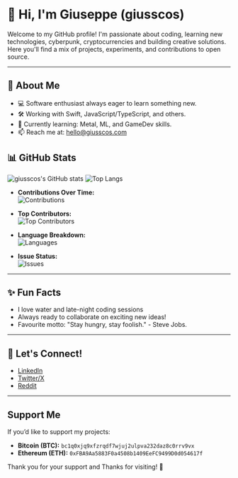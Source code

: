 # 👋 Hi, I'm Giuseppe (giusscos)

Welcome to my GitHub profile! I'm passionate about coding, learning new technologies, cyberpunk, cryptocurrencies and building creative solutions. Here you'll find a mix of projects, experiments, and contributions to open source.

---

## 🚀 About Me

- 💻 Software enthusiast always eager to learn something new.
- 🛠️ Working with Swift, JavaScript/TypeScript, and others.
- 🌱 Currently learning: Metal, ML, and GameDev skills.
- 📫 Reach me at: [hello@giusscos.com](mailto:hello@giusscos.com)


## 📊 GitHub Stats

![giusscos's GitHub stats](https://github-readme-stats.vercel.app/api?username=giusscos&show_icons=true&theme=radical)
![Top Langs](https://github-readme-stats.vercel.app/api/top-langs/?username=giusscos&layout=compact&theme=radical)

- **Contributions Over Time:**  
  ![Contributions](https://ghchart.rshah.org/giusscos)

- **Top Contributors:**  
  ![Top Contributors](https://contrib.rocks/image?repo=OWNER/REPO)

- **Language Breakdown:**  
  ![Languages](https://img.shields.io/github/languages/top/OWNER/REPO)

- **Issue Status:**  
  ![Issues](https://img.shields.io/github/issues-closed-raw/OWNER/REPO)

---

## ✨ Fun Facts

- I love water and late-night coding sessions
- Always ready to collaborate on exciting new ideas!
- Favourite motto: "Stay hungry, stay foolish." - Steve Jobs.

---

## 🔗 Let's Connect!

- [LinkedIn](https://www.linkedin.com/in/giuseppepio-cosenza)
- [Twitter/X](https://twitter.com/giusscos)
- [Reddit](https://reddit.com/user/giusscos)

---

## Support Me

If you’d like to support my projects:

- **Bitcoin (BTC):** `bc1q0xjq9xfzrqdf7wjuj2ulpva232daz8c0rrv9vx`
- **Ethereum (ETH):** `0xFBA9Aa5883F0a4508b1409EeFC9499D0d054617f`

Thank you for your support and Thanks for visiting! 🚀
